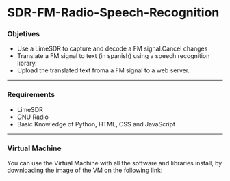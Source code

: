 # SDR-FM-Radio-Speech-Recognition

### Objetives
* Use a LimeSDR to capture and decode a FM signal.Cancel changes
* Translate a FM signal to text (in spanish) using a speech recognition library.
* Upload the translated text froma a FM signal to a web server.
---
### Requirements 
* LimeSDR
* GNU Radio
* Basic Knowledge of Python, HTML, CSS and JavaScript
---
### Virtual Machine
You can use the Virtual Machine with all the software and libraries install, by downloading the image of the VM on the following link:
